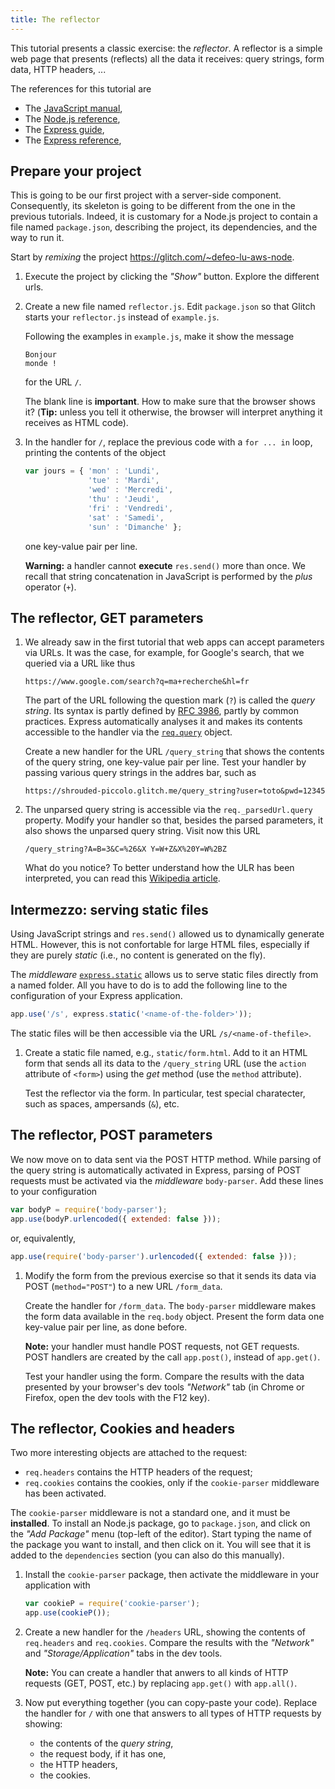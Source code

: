 ```yaml
---
title: The reflector
---
```


This tutorial presents a classic exercise: the *reflector*. A
reflector is a simple web page that presents (reflects) all the data
it receives: query strings, form data, HTTP headers, ...

The references for this tutorial are

- The [JavaScript manual](https://developer.mozilla.org/docs/Web/JavaScript),
- The [Node.js reference](http://nodejs.org/api/),
- The [Express guide](http://expressjs.com/),
- The [Express reference](http://expressjs.com/4x/api.html),


## Prepare your project

This is going to be our first project with a server-side
component. Consequently, its skeleton is going to be different from
the one in the previous tutorials.  Indeed, it is customary for a
Node.js project to contain a file named `package.json`, describing the
project, its dependencies, and the way to run it.

Start by *remixing* the project
<https://glitch.com/~defeo-lu-aws-node>.

1. Execute the project by clicking the *"Show"* button. Explore the
   different urls.

2. Create a new file named `reflector.js`. Edit `package.json` so that
   Glitch starts your `reflector.js` instead of `example.js`.
   
   Following the examples in `example.js`, make it show the message
   
   ```
   Bonjour
   monde !
   ```
   
   for the URL `/`.
   
   The blank line is **important**. How to make sure that the browser
   shows it? (**Tip:** unless you tell it otherwise, the browser will
   interpret anything it receives as HTML code).
   
2. In the handler for `/`, replace the previous code with a
   `for ... in` loop, printing the contents of the object
   
   ~~~js
   var jours = { 'mon' : 'Lundi',
                 'tue' : 'Mardi',
                 'wed' : 'Mercredi',
                 'thu' : 'Jeudi',
                 'fri' : 'Vendredi',
                 'sat' : 'Samedi',
                 'sun' : 'Dimanche' };
   ~~~
   
   one key-value pair per line.
   
   **Warning:** a handler cannot **execute** `res.send()` more than
   once. We recall that string concatenation in JavaScript is
   performed by the *plus* operator (`+`).


## The reflector, GET parameters

1. We already saw in the first tutorial that web apps can accept
   parameters via URLs. It was the case, for example, for Google's
   search, that we queried via a URL like thus
   
   ~~~
   https://www.google.com/search?q=ma+recherche&hl=fr
   ~~~
   
   The part of the URL following the question mark (`?`) is called the
   *query string*. Its syntax is partly defined by
   [RFC 3986](http://tools.ietf.org/html/rfc3986#section-3.4), partly
   by common practices. Express automatically analyses it and makes
   its contents accessible to the handler via the
   [`req.query`](http://expressjs.com/3x/api.html#req.query) object.
   
   Create a new handler for the URL `/query_string` that shows the
   contents of the query string, one key-value pair per line. Test
   your handler by passing various query strings in the addres bar,
   such as
   
   ~~~
   https://shrouded-piccolo.glitch.me/query_string?user=toto&pwd=12345
   ~~~

2. The unparsed query string is accessible via the
   `req._parsedUrl.query` property. Modify your handler so that,
   besides the parsed parameters, it also shows the unparsed query
   string. Visit now this URL
   
   ~~~
   /query_string?A=B=3&C=%26&X Y=W+Z&X%20Y=W%2BZ
   ~~~
   
   What do you notice? To better understand how the ULR has been
   interpreted, you can read this [Wikipedia
   article](http://en.wikipedia.org/wiki/Percent-encoding).


## Intermezzo: serving static files

Using JavaScript strings and `res.send()` allowed us to dynamically
generate HTML. However, this is not confortable for large HTML files,
especially if they are purely *static* (i.e., no content is generated
on the fly).

The *middleware*
[`express.static`](http://expressjs.com/en/4x/api.html#express.static)
allows us to serve static files directly from a named folder. All you
have to do is to add the following line to the configuration of your
Express application.

```js
app.use('/s', express.static('<name-of-the-folder>'));
```

The static files will be then accessible via the URL `/s/<name-of-thefile>`.

1. Create a static file named, e.g., `static/form.html`. Add to it an
   HTML form that sends all its data to the `/query_string` URL (use
   the `action` attribute of `<form>`) using the *get* method (use the
   `method` attribute).
   
   Test the reflector via the form. In particular, test special
   charatecter, such as spaces, ampersands (`&`), etc.
   

## The reflector, POST parameters

We now move on to data sent via the POST HTTP method. While parsing of
the query string is automatically activated in Express, parsing of
POST requests must be activated via the *middleware*
`body-parser`. Add these lines to your configuration

```js
var bodyP = require('body-parser');
app.use(bodyP.urlencoded({ extended: false }));
```

or, equivalently,

```js
app.use(require('body-parser').urlencoded({ extended: false }));
```


1. Modify the form from the previous exercise so that it sends its
   data via POST (`method="POST"`) to a new URL `/form_data`.
   
   Create the handler for `/form_data`. The `body-parser` middleware
   makes the form data available in the `req.body` object. Present the
   form data one key-value pair per line, as done before.
   
   **Note:** your handler must handle POST requests, not GET
   requests. POST handlers are created by the call `app.post()`,
   instead of `app.get()`.
   
   Test your handler using the form. Compare the results with the data
   presented by your browser's dev tools *"Network"* tab (in Chrome or
   Firefox, open the dev tools with the F12 key).

## The reflector, Cookies and headers

Two more interesting objects are attached to the request:

- `req.headers` contains the HTTP headers of the request;
- `req.cookies` contains the cookies, only if the `cookie-parser`
  middleware has been activated.
  
The `cookie-parser` middleware is not a standard one, and it must be
**installed**. To install an Node.js package, go to `package.json`,
and click on the *"Add Package"* menu (top-left of the editor). Start
typing the name of the package you want to install, and then click on
it. You will see that it is added to the `dependencies` section (you
can also do this manually).

1. Install the `cookie-parser` package, then activate the middleware
   in your application with
   
   ```js
   var cookieP = require('cookie-parser');
   app.use(cookieP());
   ```

2. Create a new handler for the `/headers` URL, showing the contents
   of `req.headers` and `req.cookies`. Compare the results with the
   *"Network"* and *"Storage/Application"* tabs in the dev tools.
   
   **Note:** You can create a handler that anwers to all kinds of HTTP
   requests (GET, POST, etc.) by replacing `app.get()` with
   `app.all()`.
   
3. Now put everything together (you can copy-paste your code). Replace
   the handler for `/` with one that answers to all types of HTTP
   requests by showing:
   
   - the contents of the *query string*,
   - the request body, if it has one,
   - the HTTP headers,
   - the cookies.
